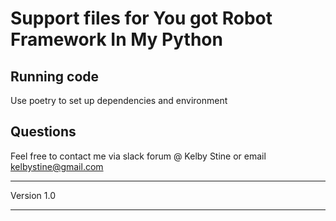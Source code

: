 # Support files for You got Robot Framework In My Python

## Running code

Use poetry to set up dependencies and environment

## Questions

Feel free to contact me via slack forum @ Kelby Stine or email <kelbystine@gmail.com>

---

Version 1.0

---
